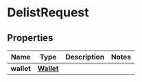 

# DelistRequest


## Properties

Name | Type | Description | Notes
------------ | ------------- | ------------- | -------------
**wallet** | [**Wallet**](Wallet.md) |  | 




